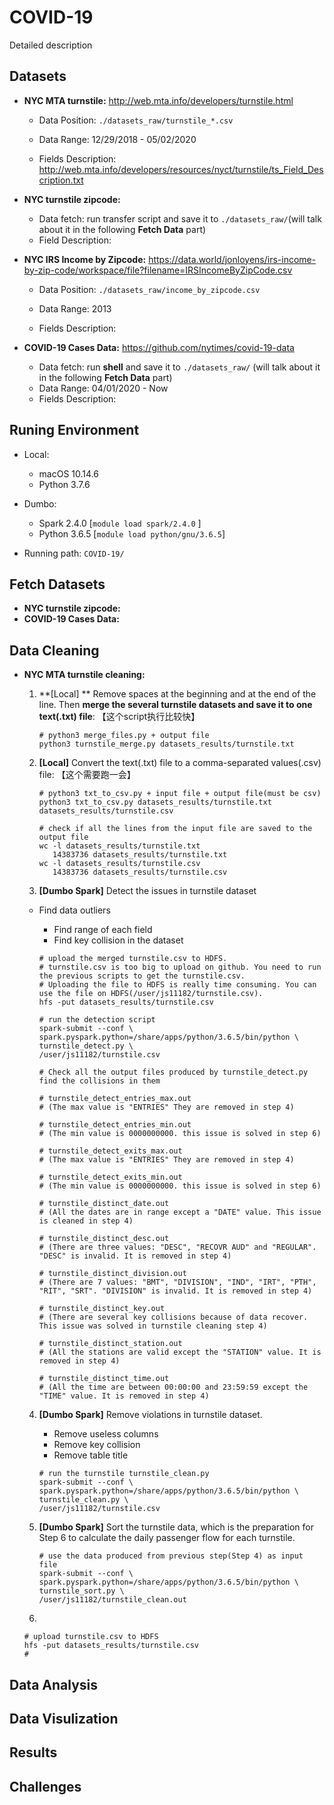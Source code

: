 # COVID-19

Detailed description 



## Datasets

- **NYC MTA turnstile:** http://web.mta.info/developers/turnstile.html 

  - Data Position: `./datasets_raw/turnstile_*.csv`

  - Data Range: 12/29/2018 - 05/02/2020

  - Fields Description: http://web.mta.info/developers/resources/nyct/turnstile/ts_Field_Description.txt

- **NYC turnstile zipcode:**

  - Data fetch: run transfer script and save it to `./datasets_raw/`(will talk about it in the following **Fetch Data** part)
  - Field Description:

- **NYC IRS Income by Zipcode:** https://data.world/jonloyens/irs-income-by-zip-code/workspace/file?filename=IRSIncomeByZipCode.csv

  - Data Position: `./datasets_raw/income_by_zipcode.csv`

  - Data Range: 2013

  - Fields Description: 

- **COVID-19 Cases Data:** https://github.com/nytimes/covid-19-data

  - Data fetch: run **shell** and save it to `./datasets_raw/` (will talk about it in the following **Fetch Data** part)
  - Data Range: 04/01/2020 - Now
  - Fields Description: 



## Runing Environment

- Local:
  - macOS 10.14.6
  - Python 3.7.6

- Dumbo:
  - Spark 2.4.0 [`module load spark/2.4.0` ]
  - Python 3.6.5 [`module load python/gnu/3.6.5`]

- Running path: `COVID-19/`

## Fetch Datasets

- **NYC turnstile zipcode:**
- **COVID-19 Cases Data:**



## Data Cleaning

- **NYC MTA turnstile cleaning:**

  1. **[Local] ** Remove spaces at the beginning and at the end of the line. Then **merge the several turnstile datasets and save it to one text(.txt) file**: 【这个script执行比较快】

     ```shell
     # python3 merge_files.py + output file
     python3 turnstile_merge.py datasets_results/turnstile.txt
     ```
  
  2. **[Local]** Convert the text(.txt) file to a comma-separated values(.csv) file: 【这个需要跑一会】
  
     ```shell
     # python3 txt_to_csv.py + input file + output file(must be csv)
     python3 txt_to_csv.py datasets_results/turnstile.txt datasets_results/turnstile.csv
       
     # check if all the lines from the input file are saved to the output file
     wc -l datasets_results/turnstile.txt
        14383736 datasets_results/turnstile.txt
     wc -l datasets_results/turnstile.csv
        14383736 datasets_results/turnstile.csv
     ```
  
  3. **[Dumbo Spark]** Detect the issues in turnstile dataset 
  
   - Find data outliers
     - Find range of each field
     - Find key collision in the dataset
  
     ``` shell
     # upload the merged turnstile.csv to HDFS.
     # turnstile.csv is too big to upload on github. You need to run the previous scripts to get the turnstile.csv. 
     # Uploading the file to HDFS is really time consuming. You can use the file on HDFS(/user/js11182/turnstile.csv).
     hfs -put datasets_results/turnstile.csv
     
     # run the detection script
     spark-submit --conf \
     spark.pyspark.python=/share/apps/python/3.6.5/bin/python \
     turnstile_detect.py \
     /user/js11182/turnstile.csv
     
     # Check all the output files produced by turnstile_detect.py find the collisions in them
     
     # turnstile_detect_entries_max.out 
     # (The max value is "ENTRIES" They are removed in step 4)
     
     # turnstile_detect_entries_min.out 
     # (The min value is 0000000000. this issue is solved in step 6)
     
     # turnstile_detect_exits_max.out
   	 # (The max value is "ENTRIES" They are removed in step 4)
     
     # turnstile_detect_exits_min.out
     # (The min value is 0000000000. this issue is solved in step 6)
     
     # turnstile_distinct_date.out
     # (All the dates are in range except a "DATE" value. This issue is cleaned in step 4)
     
     # turnstile_distinct_desc.out
     # (There are three values: "DESC", "RECOVR AUD" and "REGULAR". "DESC" is invalid. It is removed in step 4)
   
     # turnstile_distinct_division.out
     # (There are 7 values: "BMT", "DIVISION", "IND", "IRT", "PTH", "RIT", "SRT". "DIVISION" is invalid. It is removed in step 4)
     
     # turnstile_distinct_key.out
     # (There are several key collisions because of data recover. This issue was solved in turnstile cleaning step 4)
     
     # turnstile_distinct_station.out
     # (All the stations are valid except the "STATION" value. It is removed in step 4)
     
     # turnstile_distinct_time.out
     # (All the time are between 00:00:00 and 23:59:59 except the "TIME" value. It is removed in step 4)
     ```
  
  4. **[Dumbo Spark]** Remove violations in turnstile dataset. 
  
     - Remove useless columns
     - Remove key collision
     - Remove table title
  
     ``` shell
     # run the turnstile turnstile_clean.py
     spark-submit --conf \
     spark.pyspark.python=/share/apps/python/3.6.5/bin/python \
     turnstile_clean.py \
     /user/js11182/turnstile.csv
     ```
  
  5. **[Dumbo Spark]** Sort the turnstile data, which is the preparation for Step 6 to calculate the daily passenger flow for each turnstile.
  
     ``` shell
     # use the data produced from previous step(Step 4) as input file
     spark-submit --conf \
     spark.pyspark.python=/share/apps/python/3.6.5/bin/python \
     turnstile_sort.py \
     /user/js11182/turnstile_clean.out
     ```
  
     
  
  6. 
  
  ```shell
  # upload turnstile.csv to HDFS
  hfs -put datasets_results/turnstile.csv
  # 
  ```
  
  

## Data Analysis



## Data Visulization



## Results



## Challenges

